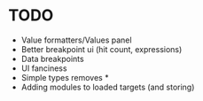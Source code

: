 TODO
====

- Value formatters/Values panel
- Better breakpoint ui (hit count, expressions)
- Data breakpoints
- UI fanciness
- Simple types removes *
- Adding modules to loaded targets (and storing)
